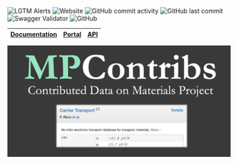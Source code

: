 ![LGTM Alerts](https://img.shields.io/lgtm/alerts/github/materialsproject/MPContribs?style=flat-square)
![Website](https://img.shields.io/website?down_color=red&down_message=down&label=API&style=flat-square&up_color=green&up_message=up&url=https%3A%2F%2Fapi.mpcontribs.org)
![GitHub commit activity](https://img.shields.io/github/commit-activity/m/materialsproject/MPContribs?style=flat-square)
![GitHub last commit](https://img.shields.io/github/last-commit/materialsproject/MPContribs?style=flat-square)
![Swagger Validator](https://img.shields.io/swagger/valid/3.0?specUrl=https%3A%2F%2Fapi.mpcontribs.org%2Fapispec.json&style=flat-square)
![GitHub](https://img.shields.io/github/license/materialsproject/MPContribs?style=flat-square)

| [Documentation](https://mpcontribs.org) | [Portal](https://portal.mpcontribs.org) | [API](https://api.mpcontribs.org) |
|-----------------------------------------|-----------------------------------------|-----------------------------------|

[![social preview](docs/MPContribsGithubSocial.png)](https://portal.mpcontribs.org)

